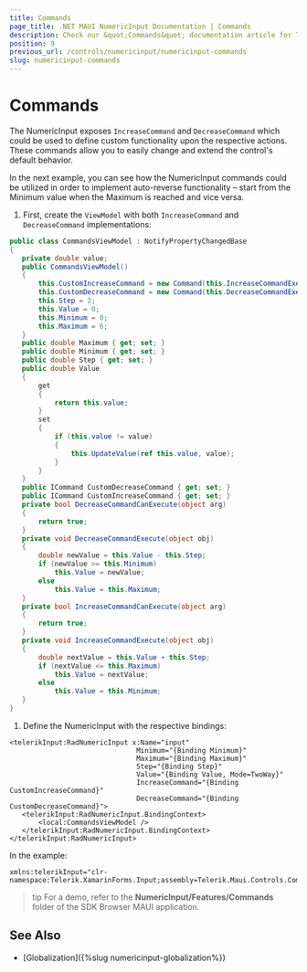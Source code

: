 ```yaml
---
title: Commands
page_title: .NET MAUI NumericInput Documentation | Commands
description: Check our &quot;Commands&quot; documentation article for Telerik NumericInput for .NET MAUI control
position: 9
previous_url: /controls/numericinput/numericinput-commands
slug: numericinput-commands
---
```


# Commands

The NumericInput exposes `IncreaseCommand` and `DecreaseCommand` which could be used to define custom functionality upon the respective actions. These commands allow you to easily change and extend the control's default behavior.

In the next example, you can see how the NumericInput commands could be utilized in order to implement auto-reverse functionality – start from the Minimum value when the Maximum is reached and vice versa.

1. First, create the `ViewModel` with both `IncreaseCommand` and `DecreaseCommand` implementations:

 ```C#
public class CommandsViewModel : NotifyPropertyChangedBase
{
    private double value;
    public CommandsViewModel()
    {
        this.CustomIncreaseCommand = new Command(this.IncreaseCommandExecute, this.IncreaseCommandCanExecute);
        this.CustomDecreaseCommand = new Command(this.DecreaseCommandExecute, this.DecreaseCommandCanExecute);
        this.Step = 2;
        this.Value = 0;
        this.Minimum = 0;
        this.Maximum = 6;
    }
    public double Maximum { get; set; }
    public double Minimum { get; set; }
    public double Step { get; set; }
    public double Value
    {
        get
        {
            return this.value;
        }
        set
        {
            if (this.value != value)
            {
                this.UpdateValue(ref this.value, value);
            }
        }
    }
    public ICommand CustomDecreaseCommand { get; set; }
    public ICommand CustomIncreaseCommand { get; set; }
    private bool DecreaseCommandCanExecute(object arg)
    {
        return true;
    }
    private void DecreaseCommandExecute(object obj)
    {
        double newValue = this.Value - this.Step;
        if (newValue >= this.Minimum)
            this.Value = newValue;
        else
            this.Value = this.Maximum;
    }
    private bool IncreaseCommandCanExecute(object arg)
    {
        return true;
    }
    private void IncreaseCommandExecute(object obj)
    {
        double nextValue = this.Value + this.Step;
        if (nextValue <= this.Maximum)
            this.Value = nextValue;
        else
            this.Value = this.Minimum;
    }
}
 ```

1. Define the NumericInput with the respective bindings:

 ```XAML
 <telerikInput:RadNumericInput x:Name="input"
					            Minimum="{Binding Minimum}"
					            Maximum="{Binding Maximum}"
					            Step="{Binding Step}"
					            Value="{Binding Value, Mode=TwoWay}"                                    
					            IncreaseCommand="{Binding CustomIncreaseCommand}"
					            DecreaseCommand="{Binding CustomDecreaseCommand}">
    <telerikInput:RadNumericInput.BindingContext>
        <local:CommandsViewModel />
    </telerikInput:RadNumericInput.BindingContext>
</telerikInput:RadNumericInput>
 ```

 In the example:

 ```XAML
xmlns:telerikInput="clr-namespace:Telerik.XamarinForms.Input;assembly=Telerik.Maui.Controls.Compatibility"
 ```

>tip For a demo, refer to the **NumericInput/Features/Commands** folder of the SDK Browser MAUI application.

## See Also

- [Globalization]({%slug numericinput-globalization%})
